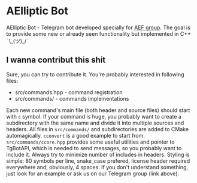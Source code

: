 # AElliptic Bot

AElliptic Bot - Telegram bot developed specially for [AEF 
group](https://t.me/aefoundation). The goal is to provide some new or already 
seen functionality but implemented in C++ ¯\\\_(ツ)\_/¯

## I wanna contribut this shit

Sure, you can try to contribute it. You're probably interested in 
following files:

* src/commands.hpp - command registration
* src/commands/ - commands implementations

Each new command's main file (both header and source files) should start 
with `c` symbol. If your command is huge, you probably want to create a 
subdirectory with the same name and divide it into multiple sources and 
headers. All files in `src/commands/` and subdirectories are added to 
CMake automagically. `cconvert` is a good example to start from. 
`src/commands/ccore.hpp` provides some useful utilities and pointer to 
TgBotAPI, which is needed to send messages, so you probably want to 
include it. Always try to minimize number of includes in headers.
Styling is simple: 80 symbols per line, snake_case prefered, license 
header required everywhere and, obviously, 4 spaces.
If you don't understand something, just look for an example or ask us on 
our Telegram group (link above).
